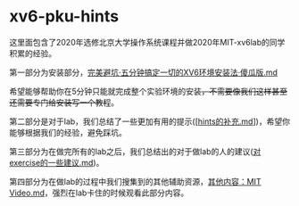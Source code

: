 # xv6-pku-hints

这里面包含了2020年选修北京大学操作系统课程并做2020年MIT-xv6lab的同学积累的经验。

第一部分为安装部分，[完美避坑·五分钟搞定一切的XV6环境安装法·傻瓜版.md](完美避坑·五分钟搞定一切的XV6环境安装法·傻瓜版.md)

希望能够帮助你在5分钟只能就完成整个实验环境的安装~~，不需要像我们这样甚至还需要专门给安装写一个教程~~。

第二部分是对于lab，我们总结了一些更加有用的提示([[hints的补充.md](hints的补充.md)])，希望你能够根据我们的经验，避免踩坑。

第三部分为在做完所有的lab之后，我们总结出的对于做lab的人的建议([对exercise的一些建议.md](对exercise的一些建议.md))。

第四部分为在做lab的过程中我们搜集到的其他辅助资源，[其他内容：MIT Video.md](其他内容：MIT%20Video.md)，强烈在lab卡住的时候观看此部分内容。





